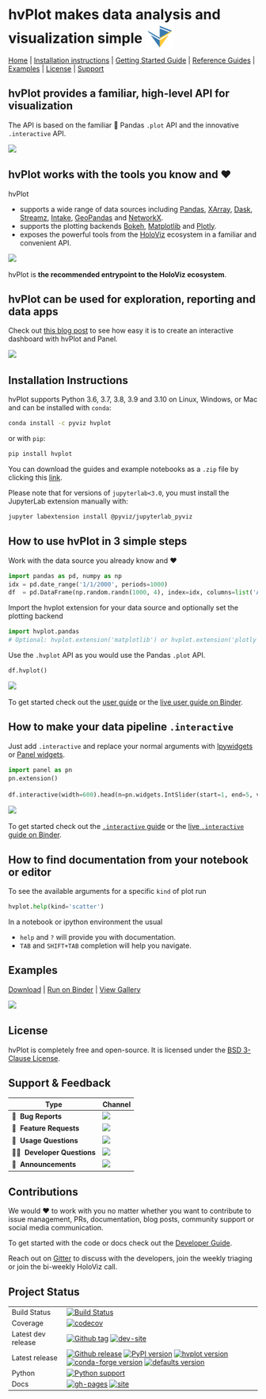 # hvPlot makes data analysis and visualization simple <img src="https://github.com/holoviz/hvplot/blob/master/doc/_static/logo.png?raw=true" style="width:2em;margin-bottom:-15px">

[Home](https://hvplot.holoviz.org/) | [Installation instructions](#installation-instructions) | [Getting Started Guide](https://hvplot.holoviz.org/user_guide/index.html) | [Reference Guides](https://hvplot.holoviz.org/reference/index.html) | [Examples](#examples) | [License](#license) | [Support](#support--feedback)

## hvPlot provides a familiar, high-level API for visualization

The API is based on the familiar 🐼 Pandas `.plot` API and the innovative `.interactive` API.

<img src="https://github.com/MarcSkovMadsen/awesome-panel-assets/blob/master/images/hvPlot/hvplot-total-intro.gif?raw=true" style="max-height:600px;border-radius:2%;">

## hvPlot works with the tools you know and ❤️

hvPlot

- supports a wide range of data sources including [Pandas](http://pandas.pydata.org), [XArray](http://xarray.pydata.org), [Dask](http://dask.pydata.org), [Streamz](http://streamz.readthedocs.io), [Intake](http://github.com/ContinuumIO/intake), [GeoPandas](http://geopandas.org) and [NetworkX](https://networkx.github.io/documentation/stable/).
- supports the plotting backends [Bokeh](https://docs.bokeh.org/en/latest/), [Matplotlib](https://matplotlib.org/) and [Plotly](https://plotly.com/python/).
- exposes the powerful tools from the [HoloViz](https://holoviz.org/) ecosystem in a familiar and convenient API.

[<img src="https://hvplot.holoviz.org/assets/diagram.svg" style="max-height:400px;border-radius:2%;"/>](https://holoviz.org/)

hvPlot is **the recommended entrypoint to the HoloViz ecosystem**.

## hvPlot can be used for exploration, reporting and data apps

Check out [this blog post](https://towardsdatascience.com/the-easiest-way-to-create-an-interactive-dashboard-in-python-77440f2511d1) to see how easy it is to create an interactive dashboard with hvPlot and Panel.

<a href="https://towardsdatascience.com/the-easiest-way-to-create-an-interactive-dashboard-in-python-77440f2511d1"><img src="https://miro.medium.com/max/700/1*bZjPtucT8O1esjQaGQenHw.gif" style="max-height:600px;border-radius:2%;"></a>

## Installation Instructions

hvPlot supports Python 3.6, 3.7, 3.8, 3.9 and 3.10 on Linux, Windows, or Mac and can be installed with ``conda``:

```bash
conda install -c pyviz hvplot
```

or with ``pip``:

```bash
pip install hvplot
```

You can download the guides and example notebooks as a `.zip` file by clicking this
[link](https://downgit.github.io/#/home?url=https://github.com/holoviz/hvplot/tree/master/examples).

Please note that for versions of `jupyterlab<3.0`, you must install the JupyterLab extension manually with:

```bash
jupyter labextension install @pyviz/jupyterlab_pyviz
```

## How to use hvPlot in 3 simple steps

Work with the data source you already know and ❤️

```python
import pandas as pd, numpy as np
idx = pd.date_range('1/1/2000', periods=1000)
df  = pd.DataFrame(np.random.randn(1000, 4), index=idx, columns=list('ABCD')).cumsum()
```

Import the hvplot extension for your data source and optionally set the plotting backend

```python
import hvplot.pandas
# Optional: hvplot.extension('matplotlib') or hvplot.extension('plotly')
```

Use the `.hvplot` API as you would use the Pandas `.plot` API.

```python
df.hvplot()
```

[<img src="https://github.com/MarcSkovMadsen/awesome-panel-assets/blob/master/images/hvPlot/hvplot-intro-plot.gif?raw=true" style="max-height:300px;border-radius:2%;">](https://hvplot.holoviz.org/user_guide/index.html)

To get started check out the [user guide](https://hvplot.holoviz.org/user_guide/index.html) or the [live user guide on Binder](https://mybinder.org/v2/gh/holoviz/hvplot/v0.8.0?urlpath=lab/tree/examples/user_guide/Introduction.ipynb).

## How to make your data pipeline  `.interactive`

Just add `.interactive` and replace your normal arguments with [Ipywidgets](https://ipywidgets.readthedocs.io/en/stable/examples/Widget%20List.html) or [Panel widgets](https://panel.holoviz.org/reference/index.html#widgets).

```python
import panel as pn
pn.extension()

df.interactive(width=600).head(n=pn.widgets.IntSlider(start=1, end=5, value=3))
```

[<img src="https://github.com/MarcSkovMadsen/awesome-panel-assets/blob/master/images/hvPlot/hvplot-intro-interactive.gif?raw=true" style="max-height:300px;border-radius:2%;">](https://hvplot.holoviz.org/user_guide/Interactive.html)

To get started check out the [`.interactive` guide](https://hvplot.holoviz.org/user_guide/Interactive.html) or the [live `.interactive` guide on Binder](https://mybinder.org/v2/gh/holoviz/hvplot/v0.8.0?urlpath=lab/tree/examples/user_guide/Interactive.ipynb).

## How to find documentation from your notebook or editor

To see the available arguments for a specific `kind` of plot run

```python
hvplot.help(kind='scatter')
```

In a notebook or ipython environment the usual

- `help` and `?` will provide you with documentation.
- `TAB` and `SHIFT+TAB` completion will help you navigate.

## Examples

[Download](https://downgit.github.io/#/home?url=https://github.com/holoviz/hvplot/tree/master/examples) | [Run on Binder](https://mybinder.org/v2/gh/holoviz/hvplot/v0.8.0?urlpath=lab/tree/examples) | [View Gallery](https://hvplot.holoviz.org/topics.html)

[<img src="http://blog.holoviz.org/images/hvplot_collage.png" style="max-height:400px;border-radius:2%;">](https://hvplot.holoviz.org/topics.html)

## License

hvPlot is completely free and open-source. It is licensed under the [BSD 3-Clause License](https://opensource.org/licenses/BSD-3-Clause).

## Support & Feedback

| Type                     | Channel                                              |
| ------------------------ | ------------------------------------------------------ |
| 🐛&nbsp; **Bug Reports**       | <a href="https://github.com/holoviz/hvplot/issues?utf8=%E2%9C%93&q=is%3Aopen+is%3Aissue+label%3Abug+sort%3Areactions-%2B1-desc+" title="Open Bug Report"><img src="https://img.shields.io/github/issues/holoviz/hvplot/bug.svg?label=bug"></a>                                 |
| 🎁&nbsp; **Feature Requests**  | <a href="https://github.com/holoviz/hvplot/issues?q=is%3Aopen+is%3Aissue+label%3Afeature+sort%3Areactions-%2B1-desc" title="Open Feature Request"><img src="https://img.shields.io/github/issues/holoviz/hvplot/feature.svg?label=feature%20request"></a>                                 |
| 👩&nbsp; **Usage Questions**   |  <a href="https://discourse.holoviz.org/" title="Open Support Request"> <img src="https://img.shields.io/discourse/status?server=https%3A%2F%2Fdiscourse.holoviz.org"></a> |
| 👩‍💻&nbsp; **Developer Questions**   |  <a href="https://gitter.im/pyviz/pyviz" title="Discuss with developers"> <img src="https://img.shields.io/gitter/room/TechnologyAdvice/Stardust.svg"></a> |
| 📢&nbsp; **Announcements**  | <a href="https://twitter.com/HoloViz_org" title="Follow hvPlot on Twitter"><img src="https://img.shields.io/twitter/follow/HoloViz_org.svg?style=social&label=Follow"> |

## Contributions

We would ❤️ to work with you no matter whether you want to contribute to issue management, PRs, documentation, blog posts, community support or social media communication.

To get started with the code or docs check out the [Developer Guide](https://hvplot.holoviz.org/developer_guide/index.html).

Reach out on [Gitter](https://gitter.im/pyviz/pyviz) to discuss with the developers, join the weekly triaging or join the bi-weekly HoloViz call.

## Project Status

|    |    |
| --- | --- |
| Build Status | [![Build Status](https://github.com/holoviz/hvplot/workflows/tests/badge.svg?query=branch%3Amaster)](https://github.com/holoviz/hvplot/actions?query=workflow%3Atests+branch%3Amaster) |
| Coverage | [![codecov](https://codecov.io/gh/holoviz/hvplot/branch/master/graph/badge.svg)](https://codecov.io/gh/holoviz/hvplot) |
| Latest dev release | [![Github tag](https://img.shields.io/github/tag/holoviz/hvplot.svg?label=tag&colorB=11ccbb)](https://github.com/holoviz/hvplot/tags) [![dev-site](https://img.shields.io/website-up-down-green-red/https/pyviz-dev.github.io/hvplot.svg?label=dev%20website)](https://pyviz-dev.github.io/hvplot/) |
| Latest release | [![Github release](https://img.shields.io/github/release/holoviz/hvplot.svg?label=tag&colorB=11ccbb)](https://github.com/holoviz/hvplot/releases) [![PyPI version](https://img.shields.io/pypi/v/hvplot.svg?colorB=cc77dd)](https://pypi.python.org/pypi/hvplot) [![hvplot version](https://img.shields.io/conda/v/pyviz/hvplot.svg?colorB=4488ff&style=flat)](https://anaconda.org/pyviz/hvplot) [![conda-forge version](https://img.shields.io/conda/v/conda-forge/hvplot.svg?label=conda%7Cconda-forge&colorB=4488ff)](https://anaconda.org/conda-forge/hvplot) [![defaults version](https://img.shields.io/conda/v/anaconda/hvplot.svg?label=conda%7Cdefaults&style=flat&colorB=4488ff)](https://anaconda.org/anaconda/hvplot) |
| Python | [![Python support](https://img.shields.io/pypi/pyversions/hvplot.svg)](https://pypi.org/project/hvplot/) |
| Docs | [![gh-pages](https://img.shields.io/github/last-commit/holoviz/hvplot/gh-pages.svg)](https://github.com/holoviz/hvplot/tree/gh-pages) [![site](https://img.shields.io/website-up-down-green-red/http/hvplot.holoviz.org.svg)](http://hvplot.holoviz.org) |